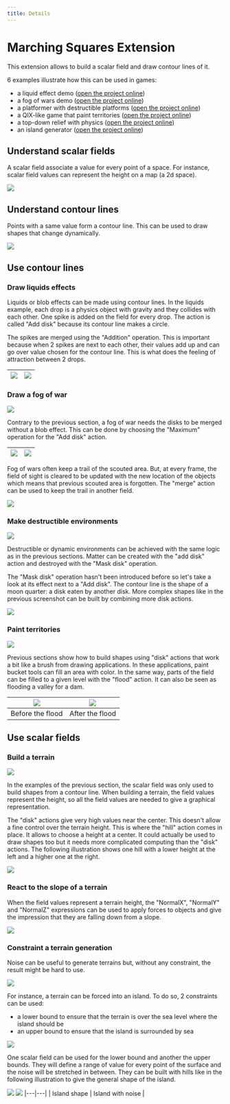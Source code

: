 ```yaml
---
title: Details
---
```

# Marching Squares Extension

This extension allows to build a scalar field and draw contour lines of it.

6 examples illustrate how this can be used in games:

  * a liquid effect demo ([open the project online](https://editor.gdevelop.io/?project=example://marching-squares-liquids))
  * a fog of wars demo ([open the project online](https://editor.gdevelop.io/?project=example://marching-squares-fog-of-war))
  * a platformer with destructible platforms ([open the project online](https://editor.gdevelop.io/?project=example://marching-squares-platforms-painter))
  * a QIX-like game that paint territories ([open the project online](https://editor.gdevelop.io/?project=example://marching-squares-qix))
  * a top-down relief with physics ([open the project online](https://editor.gdevelop.io/?project=example://marching-squares-terraforming))
  * an island generator ([open the project online](https://editor.gdevelop.io/?project=example://marching-squares-island-generator))

## Understand scalar fields

A scalar field associate a value for every point of a space. For instance, scalar field values can represent the height on a map (a 2d space).

![](scalarfieldwithlegend.png)


## Understand contour lines

Points with a same value form a contour line. This can be used to draw shapes that change dynamically.

![](contourlines.png)


## Use contour lines

### Draw liquids effects

Liquids or blob effects can be made using contour lines. In the liquids example, each drop is a physics object with gravity and they collides with each other. One spike is added on the field for every drop. The action is called "Add disk" because its contour line makes a circle.

The spikes are merged using the "Addition" operation. This is important because when 2 spikes are next to each other, their values add up and can go over value chosen for the contour line. This is what does the feeling of attraction between 2 drops.


| ![](diskadditionnear.png) | ![](diskaddition.png) |
|---|---|

### Draw a fog of war

![](fogofwarcover.png)

Contrary to the previous section, a fog of war needs the disks to be merged without a blob effect. This can be done by choosing the "Maximum" operation for the "Add disk" action.

| ![](diskmax.png) | ![](diskmaxfar.png) |
|---|---|

Fog of wars often keep a trail of the scouted area. But, at every frame, the field of sight is cleared to be updated with the new location of the objects which means that previous scouted area is forgotten. The "merge" action can be used to keep the trail in another field.

![](trail.png)


### Make destructible environments

![](marchingsquaresplatformer.png)

Destructible or dynamic environments can be achieved with the same logic as in the previous sections. Matter can be created with the "add disk" action and destroyed with the "Mask disk" operation.

The "Mask disk" operation hasn't been introduced before so let's take a look at its effect next to a "Add disk". The contour line is the shape of a moon quarter: a disk eaten by another disk. More complex shapes like in the previous screenshot can be built by combining more disk actions.

![](disksubtraction.png)



### Paint territories

![](quickimpulsexpansionscreen2.png)

Previous sections show how to build shapes using "disk" actions that work a bit like a brush from drawing applications. In these applications, paint bucket tools can fill an area with color. In the same way, parts of the field can be filled to a given level with the "flood" action. It can also be seen as flooding a valley for a dam.

| ![](floodbefore.png) | ![](floodafter.png) |
|---|---|
| Before the flood | After the flood |

## Use scalar fields

### Build a terrain

![](marchingsquaresterraforming-cover.png)

In the examples of the previous section, the scalar field was only used to build shapes from a contour line. When building a terrain, the field values represent the height, so all the field values are needed to give a graphical representation.

The "disk" actions give very high values near the center. This doesn't allow a fine control over the terrain height. This is where the "hill" action comes in place. It allows to choose a height at a center. It could actually be used to draw shapes too but it needs more complicated computing than the "disk" actions. The following illustration shows one hill with a lower height at the left and a higher one at the right.

![](hillheight2-8.png)

### React to the slope of a terrain

When the field values represent a terrain height, the "NormalX", "NormalY" and "NormalZ" expressions can be used to apply forces to objects and give the impression that they are falling down from a slope.

![](hillnormals.png)

### Constraint a terrain generation

Noise can be useful to generate terrains but, without any constraint, the result might be hard to use.

![](noisewithoutanyconstraint.png)

For instance, a terrain can be forced into an island. To do so, 2 constraints can be used:
* a lower bound to ensure that the terrain is over the sea level where the island should be
* an upper bound to ensure that the island is surrounded by sea

![](islandconstraints.png)

One scalar field can be used for the lower bound and another the upper bounds. They will define a range of value for every point of the surface and the noise will be stretched in between. They can be built with hills like in the following illustration to give the general shape of the island.

![](islandspositioning.png) ![](islandwithnoisea.png)
|---|---|
| Island shape | Island with noise |
